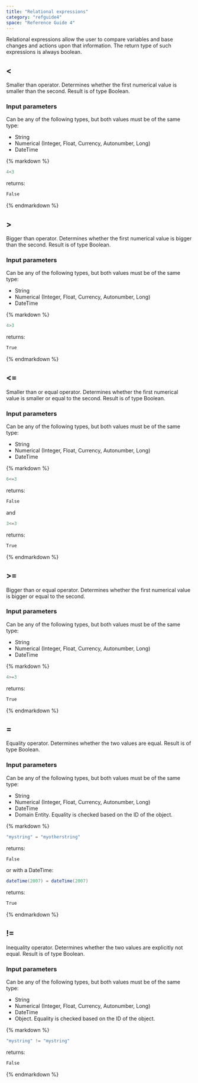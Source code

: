 ```yaml
---
title: "Relational expressions"
category: "refguide4"
space: "Reference Guide 4"
---
```

Relational expressions allow the user to compare variables and base changes and actions upon that information. The return type of such expressions is always boolean.

## <

Smaller than operator. Determines whether the first numerical value is smaller than the second.
Result is of type Boolean.

### Input parameters

Can be any of the following types, but both values must be of the same type:

*   String
*   Numerical (Integer, Float, Currency, Autonumber, Long)
*   DateTime

<div class="alert alert-info">{% markdown %}

```java
4<3

```

returns:

```java
False

```

{% endmarkdown %}</div>

## >

Bigger than operator. Determines whether the first numerical value is bigger than the second.
Result is of type Boolean.

### Input parameters

Can be any of the following types, but both values must be of the same type:

*   String
*   Numerical (Integer, Float, Currency, Autonumber, Long)
*   DateTime

<div class="alert alert-info">{% markdown %}

```java
4>3

```

returns:

```java
True

```

{% endmarkdown %}</div>

## <=

Smaller than or equal operator. Determines whether the first numerical value is smaller or equal to the second.
Result is of type Boolean.

### Input parameters

Can be any of the following types, but both values must be of the same type:

*   String
*   Numerical (Integer, Float, Currency, Autonumber, Long)
*   DateTime

<div class="alert alert-info">{% markdown %}

```java
6<=3

```

returns:

```java
False

```

and

```java
3<=3

```

returns:

```java
True

```

{% endmarkdown %}</div>

## >=

Bigger than or equal operator. Determines whether the first numerical value is bigger or equal to the second.

### Input parameters

Can be any of the following types, but both values must be of the same type:

*   String
*   Numerical (Integer, Float, Currency, Autonumber, Long)
*   DateTime

<div class="alert alert-info">{% markdown %}

```java
4>=3

```

returns:

```java
True

```

{% endmarkdown %}</div>

## =

Equality operator. Determines whether the two values are equal.
Result is of type Boolean.

### Input parameters

Can be any of the following types, but both values must be of the same type:

*   String
*   Numerical (Integer, Float, Currency, Autonumber, Long)
*   DateTime
*   Domain Entity. Equality is checked based on the ID of the object.

<div class="alert alert-info">{% markdown %}

```java
"mystring" = "myotherstring"

```

returns:

```java
False

```

or with a DateTime:

```java
dateTime(2007) = dateTime(2007)

```

returns:

```java
True

```

{% endmarkdown %}</div>

## !=

Inequality operator. Determines whether the two values are explicitly not equal.
Result is of type Boolean.

### Input parameters

Can be any of the following types, but both values must be of the same type:

*   String
*   Numerical (Integer, Float, Currency, Autonumber, Long)
*   DateTime
*   Object. Equality is checked based on the ID of the object.

<div class="alert alert-info">{% markdown %}

```java
"mystring" != "mystring"

```

returns:

```java
False

```

{% endmarkdown %}</div>
